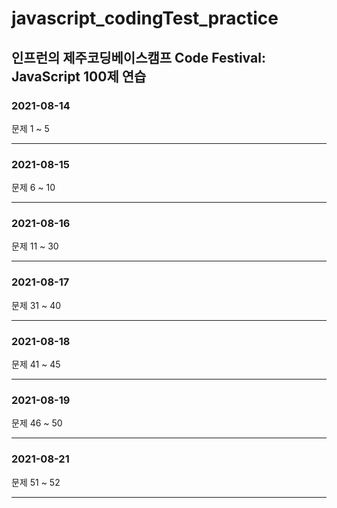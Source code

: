# javascript_codingTest_practice
## 인프런의 제주코딩베이스캠프 Code Festival: JavaScript 100제 연습

### 2021-08-14
문제 1 ~ 5
___

### 2021-08-15
문제 6 ~ 10
___

### 2021-08-16
문제 11 ~ 30
___

### 2021-08-17
문제 31 ~ 40
___

### 2021-08-18
문제 41 ~ 45
___

### 2021-08-19
문제 46 ~ 50
___

### 2021-08-21
문제 51 ~ 52
___